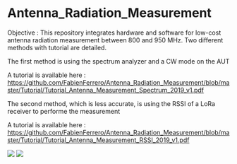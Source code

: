 # Antenna_Radiation_Measurement

Objective : This repository integrates hardware and software for low-cost antenna radiation measurement between 800 and 950 MHz.
Two different methods with tutorial are detailed.

The first method is using the spectrum analyzer and a CW mode on the AUT

A tutorial is available here : https://github.com/FabienFerrero/Antenna_Radiation_Measurement/blob/master/Tutorial/Tutorial_Antenna_Measurement_Spectrum_2019_v1.pdf

The second method, which is less accurate, is using the RSSI of a LoRa receiver to performe the measurement

A tutorial is available here : https://github.com/FabienFerrero/Antenna_Radiation_Measurement/blob/master/Tutorial/Tutorial_Antenna_Measurement_RSSI_2019_v1.pdf


<img src="https://github.com/FabienFerrero/Antenna_Radiation_Measurement/blob/master/documents/picture/receiver.png">


<img src="https://github.com/FabienFerrero/Antenna_Radiation_Measurement/blob/master/documents/picture/ref_ant.png">

